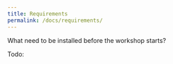 ```yaml
---
title: Requirements
permalink: /docs/requirements/
---
```


What need to be installed before the workshop starts?

Todo:



